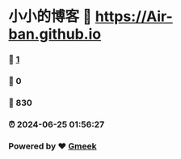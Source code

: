 # 小小的博客 :link: https://Air-ban.github.io 
### :page_facing_up: [1](https://Air-ban.github.io/tag.html) 
### :speech_balloon: 0 
### :hibiscus: 830 
### :alarm_clock: 2024-06-25 01:56:27 
### Powered by :heart: [Gmeek](https://github.com/Meekdai/Gmeek)
